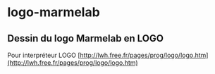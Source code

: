 # logo-marmelab


## Dessin du logo Marmelab en LOGO

Pour interpréteur LOGO [http://lwh.free.fr/pages/prog/logo/logo.htm](http://lwh.free.fr/pages/prog/logo/logo.htm)
